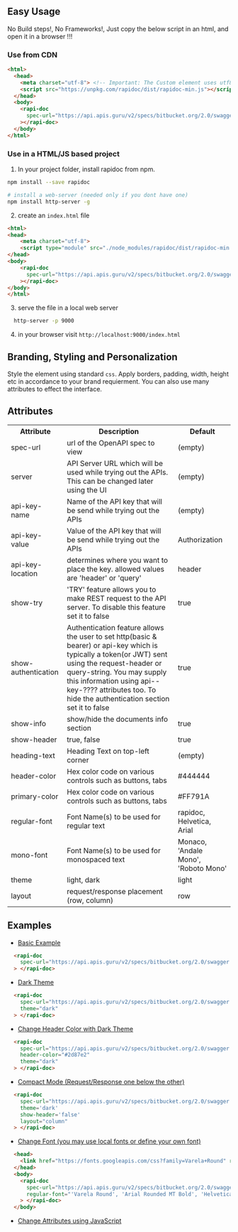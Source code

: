## Easy Usage
No Build steps!, No Frameworks!, Just copy the below script in an html, and open it in a browser !!!

### Use from CDN
```html
<html>
  <head>
    <meta charset="utf-8"> <!-- Important: The Custom element uses utf8 charecters -->
    <script src="https://unpkg.com/rapidoc/dist/rapidoc-min.js"></script>
  </head>
  <body>
    <rapi-doc 
      spec-url="https://api.apis.guru/v2/specs/bitbucket.org/2.0/swagger.json" 
    ></rapi-doc>
  </body>  
</html>
```

### Use in a HTML/JS based project 

1. In your project folder, install rapidoc from npm.
```bash
npm install --save rapidoc 

# install a web-server (needed only if you dont have one)
npm install http-server -g 
```  

2. create an `index.html` file
```html
<html>
<head>
    <meta charset="utf-8">
    <script type="module" src="./node_modules/rapidoc/dist/rapidoc-min.js"></script>
</head>
<body>
    <rapi-doc 
      spec-url="https://api.apis.guru/v2/specs/bitbucket.org/2.0/swagger.json" 
    ></rapi-doc>
</body>
</html>
```

3. serve the file in a local web server 
```bash
  http-server -p 9000
```

4. in your browser visit ```http://localhost:9000/index.html```


## Branding, Styling and Personalization
Style the element using standard `css`. Apply borders, padding, width, height etc in accordance to your brand requierment. You can also use many attributes to effect the interface.

## Attributes
<table>
    <tr><th>Attribute</th> <th>Description </th> <th>Default</th></tr>
    <tr><td>spec-url     </td> <td>url of the OpenAPI spec to view </td> <td>(empty)</td></tr>
    <tr>
      <td>server</td> 
      <td>API Server URL which will be used while trying out the APIs. This can be changed later using the UI</td> 
      <td>(empty)</td>
    </tr>
    <tr>
      <td>api-key-name</td>
      <td>Name of the API key that will be send while trying out the APIs</td> 
      <td>(empty)</td>
    </tr>
    <tr>
      <td>api-key-value</td>
      <td>Value of the API key that will be send while trying out the APIs</td> 
      <td>Authorization</td>
    </tr>
    <tr>
      <td>api-key-location</td>
      <td>determines where you want to place the key. allowed values are 'header' or 'query'</td> 
      <td>header</td>
    </tr>
    <tr>
      <td>show-try</td> 
      <td>'TRY' feature allows you to make REST request to the API server. To disable this feature set it to false </td> 
      <td>true</td>
    </tr>
    <tr>
      <td>show-authentication</td> 
      <td>Authentication feature allows the user to set http(basic & bearer) or api-key which is typically a token(or JWT) sent using the request-header or query-string. You may supply this information using api--key-???? attributes too. To hide the authentication section set it to false</td> 
      <td>true</td>
    </tr>
    <tr>
      <td>show-info</td> 
      <td>show/hide the documents info section</td> 
      <td>true</td>
    </tr>
    <tr><td>show-header  </td> <td>true, false </td> <td>true</td></tr>
    <tr><td>heading-text </td> <td>Heading Text on top-left corner </td> <td>(empty)</td></tr>
    <tr><td>header-color </td> <td>Hex color code on various controls such as buttons, tabs </td>  <td>#444444</td></tr>
    <tr><td>primary-color</td> <td>Hex color code on various controls such as buttons, tabs </td> <td>#FF791A</td></tr>
    <tr><td>regular-font </td> <td>Font Name(s) to be used for regular text </td> <td>rapidoc, Helvetica, Arial</td></tr>
    <tr><td>mono-font    </td> <td>Font Name(s) to be used for monospaced text </td> <td>Monaco, 'Andale Mono', 'Roboto Mono'</td></tr>
    <tr><td>theme        </td> <td>light, dark </td> <td>light</td></tr>
    <tr><td>layout       </td> <td>request/response placement (row, column)</td> <td>row</td></tr>
</table>

## Examples

- [Basic Example](example1.html)
```html
  <rapi-doc 
    spec-url="https://api.apis.guru/v2/specs/bitbucket.org/2.0/swagger.json"
  > </rapi-doc>
```

- [Dark Theme](example2.html)
```html
  <rapi-doc 
    spec-url="https://api.apis.guru/v2/specs/bitbucket.org/2.0/swagger.json"
    theme="dark"
  > </rapi-doc>
```

- [Change Header Color with Dark Theme](example3.html)
```html
  <rapi-doc 
    spec-url="https://api.apis.guru/v2/specs/bitbucket.org/2.0/swagger.json"
    header-color="#2d87e2"
    theme="dark"
  > </rapi-doc>
```

- [Compact Mode (Request/Response one below the other)](example4.html)
```html
  <rapi-doc 
    spec-url="https://api.apis.guru/v2/specs/bitbucket.org/2.0/swagger.json"
    theme='dark' 
    show-header='false'
    layout="column"
  > </rapi-doc>
```

- [Change Font (you may use local fonts or define your own font)](example5.html)
```html
  <head>
    <link href="https://fonts.googleapis.com/css?family=Varela+Round" rel="stylesheet">
  </head>
  <body>  
    <rapi-doc 
      spec-url="https://api.apis.guru/v2/specs/bitbucket.org/2.0/swagger.json"
      regular-font="'Varela Round', 'Arial Rounded MT Bold', 'Helvetica Rounded' "
    > </rapi-doc>
  </body>  
```

- [Change Attributes using JavaScript](example6.html)

